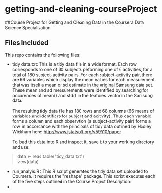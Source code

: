 # getting-and-cleaning-courseProject
##Course Project for Getting and Cleaning Data in the Coursera Data Science Specialization

## Files Included
This repo contains the following files:
* tidy_data.txt: This is a tidy data file in a wide format.  Each row corresponds to one of 30 subjects peforming one of 6 activities, for a total of 180 subject-activity pairs.  For each subject-activity pair, there are 66 variables which display the mean values for each measurement that was itself a mean or sd estimate in the original Samsung data set. These mean and sd measurements were identified by searching for occurences of mean() and std() in the features vector in the Samsung data.
<br><br>
The resulting tidy data file has 180 rows and 68 columns (66 means of variables and identifiers for subject and acitivity).  Thus each variable forms a column and each observtion (a subject-activity pair) forms a row, in accordance with the principals of tidy data outlined by Hadley Wickham here: http://www.jstatsoft.org/v59/i10/paper.
<br><br>
To load this data into R and inspect it, save it to your working directory and use: <br>
>data <- read.table("tidy_data.txt")<br>
>view(data)
* run_analyis.R : This R script generates the tidy data set uploaded to Coursera.  It requires the "reshape" package. This script executes each of the five steps outlined in the Course Project Description:
* 
